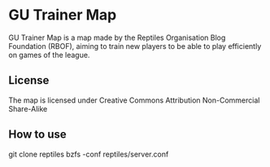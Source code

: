 GU Trainer Map
==============
GU Trainer Map is a map made by the Reptiles Organisation Blog Foundation (RBOF), aiming to train new players to be able to play efficiently on games of the league.

License
-------
The map is licensed under Creative Commons Attribution Non-Commercial Share-Alike

How to use
----------
git clone <url> reptiles
bzfs -conf reptiles/server.conf
